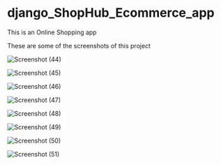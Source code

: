 # django_ShopHub_Ecommerce_app
This is an Online Shopping app 

These are some of the screenshots of this project

![Screenshot (44)](https://user-images.githubusercontent.com/58632755/117410036-82efa800-af2f-11eb-8162-d8dc7f0fbcf7.png)

![Screenshot (45)](https://user-images.githubusercontent.com/58632755/117410041-8420d500-af2f-11eb-8fc5-e2395be34d3a.png)

![Screenshot (46)](https://user-images.githubusercontent.com/58632755/117410043-85520200-af2f-11eb-9743-2cac54829cf5.png)

![Screenshot (47)](https://user-images.githubusercontent.com/58632755/117410046-85ea9880-af2f-11eb-9730-22adeb435525.png)

![Screenshot (48)](https://user-images.githubusercontent.com/58632755/117410047-86832f00-af2f-11eb-9d4a-7ac432c40038.png)

![Screenshot (49)](https://user-images.githubusercontent.com/58632755/117410049-86832f00-af2f-11eb-90e9-5d4de1557ea2.png)

![Screenshot (50)](https://user-images.githubusercontent.com/58632755/117410053-884cf280-af2f-11eb-8e90-ccd88e9bc54c.png)

![Screenshot (51)](https://user-images.githubusercontent.com/58632755/117410056-88e58900-af2f-11eb-8c57-aaa65932ec8d.png)
